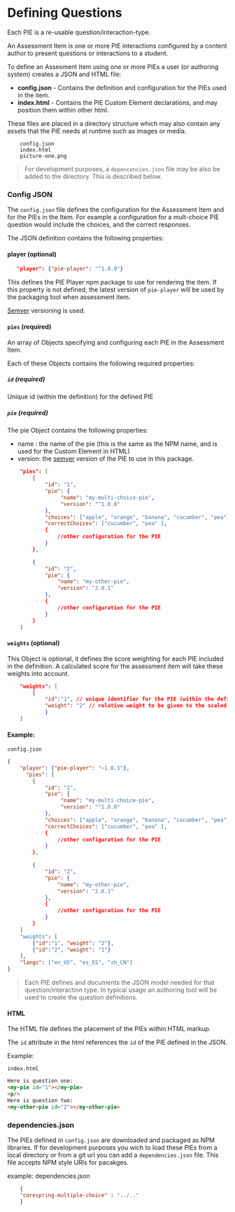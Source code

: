 # Defining Questions

Each PIE is a re-usable question/interaction-type.

An Assessment Item is one or more PIE interactions configured by a content author to present questions or interactions to a student.

To define an Assesment Item using one or more PIEs a user (or authoring system) creates a JSON and HTML file: 


- **config.json** - Contains the definition and configuration for the PIEs used in the item.
- **index.html** - Contains the PIE Custom Element declarations, and may position them within other html.

These files are placed in a directory structure which may also contain any assets that the PIE needs at runtime such as images or media.


```
    config.json
    index.html
    picture-one.png
```

> For development purposes, a `depencencies.json` file may be also be added to the directory. This is described below.

### Config JSON

The `config.json` file defines the configuration for the Assessment Item and for the PIEs in the Item. For example a configuration for a mult-choice PIE question would include the choices, and the correct responses. 


The JSON definition contains the following properties:


#### player (optional)

```json
   "player": {"pie-player": "^1.0.0"}
```

This defines the PIE Player npm package to use for rendering the item.
If this property is not defined, the latest version of `pie-player` will be used by the packaging tool when assessment item.

[Semver](http://semver.org) versioning is used. 


#### `pies` (required)

An array of Objects specifying and configuring each PIE in the Assessment Item.

Each of these Objects contains the following required properties:


##### `id` (required)

Unique id (within the definition) for the defined PIE

##### `pie` (required)

The pie Object contains the following properties:

- name : the name of the pie (this is the same as the NPM name, and is used for the Custom Element in HTML)
- version: the [semver](http://semver.org) version of the PIE to use in this package.

```json
    "pies": [
        {
            "id": "1",
            "pie": {
                 "name": "my-multi-choice-pie",
                 "version": "^1.0.0"
            },
            "choices": ["apple", "orange", "banana", "cucumber", "pea"],
            "correctChoices": ["cucumber", "pea" ],
            {
                //other configuration for the PIE
            }
        },

        {
            "id": "2",
            "pie": {
                "name": "my-other-pie",
                "version": "2.0.1"
            },
            {
                //other configuration for the PIE
            }
        }
    ]
```



#### `weights` (optional)

This Object is optional, it defines the score weighting for each PIE included in the definition.
A calculated score for the assessment item will take these weights into account.

```json
    "weights": [
        {
            "id":"1", // unique identifier for the PIE (within the definition)
            "weight": "2" // relative weight to be given to the scaled score for this PIE when calculating overall score
            }
    ]
```



#### Example:

`config.json`
```json
{
    "player": {"pie-player": "~1.0.1"},
      "pies": [
        {
            "id": "1",
            "pie": {
                 "name": "my-multi-choice-pie",
                 "version": "^1.0.0"
            },
            "choices": ["apple", "orange", "banana", "cucumber", "pea"],
            "correctChoices": ["cucumber", "pea" ],
            {
                //other configuration for the PIE
            }
        },

        {
            "id": "2",
            "pie": {
                "name": "my-other-pie",
                "version": "2.0.1"
            },
            {
                //other configuration for the PIE
            }
        }
    ]
    "weights": [
        {"id":"1", "weight": "2"},
        {"id":"2", "weight": "1"}
    ],
    "langs": ["en_US", "es_ES", "zh_CN"]
}
```


> Each PIE defines and documents the JSON model needed for that question/interaction type. In typical usage an authoring tool will be used to create the question definitions.



#### HTML

The HTML file defines the placement of the PIEs within HTML markup.

The `id` attribute in the html references the `id` of the PIE defined in the JSON.

Example:

`index.html`
```html
Here is question one:
<my-pie id="1"></my-pie>
<p/>
Here is question two:
<my-other-pie id="2"></my-other-pie>
```

### dependencies.json

The PIEs defined in `config.json` are downloaded and packaged as NPM libraries. If for development purposes you wich to load these PIEs from a local directory or from a git url you can add a `dependencies.json` file. This file accepts NPM style URIs for pacakges.

example: dependencies.json
```json
    {
    "corespring-multiple-choice" : "../.."
    }
```